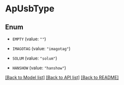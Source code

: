 # ApUsbType

## Enum


* `EMPTY` (value: `""`)

* `IMAGOTAG` (value: `"imagotag"`)

* `SOLUM` (value: `"solum"`)

* `HANSHOW` (value: `"hanshow"`)


[[Back to Model list]](../README.md#documentation-for-models) [[Back to API list]](../README.md#documentation-for-api-endpoints) [[Back to README]](../README.md)


